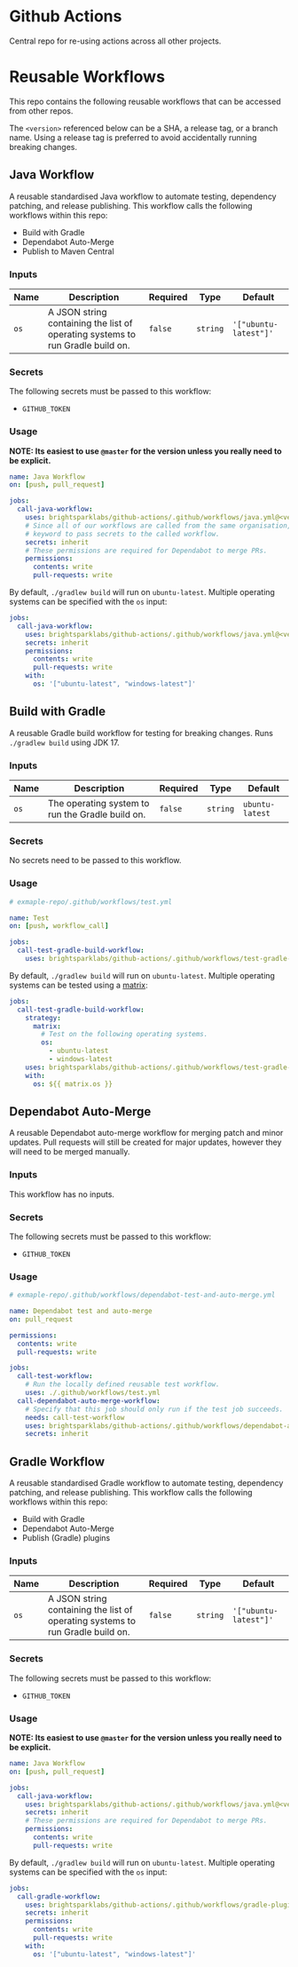 # Github Actions

Central repo for re-using actions across all other projects.

# Reusable Workflows

This repo contains the following reusable workflows that can be accessed from other repos.

The `<version>` referenced below can be a SHA, a release tag, or a branch name. Using a release tag
is preferred to avoid accidentally running breaking changes.

## Java Workflow

A reusable standardised Java workflow to automate testing, dependency patching, and release
publishing. This workflow calls the following workflows within this repo:
- Build with Gradle
- Dependabot Auto-Merge
- Publish to Maven Central

### Inputs

| Name | Description                                                                    | Required | Type     | Default               |
|------|--------------------------------------------------------------------------------|----------|----------|-----------------------|
| `os` | A JSON string containing the list of operating systems to run Gradle build on. | `false`  | `string` | `'["ubuntu-latest"]'` |

### Secrets

The following secrets must be passed to this workflow:
- `GITHUB_TOKEN`

### Usage

**NOTE: Its easiest to use `@master` for the version unless you really need to be explicit.**

```yaml
name: Java Workflow
on: [push, pull_request]

jobs:
  call-java-workflow:
    uses: brightsparklabs/github-actions/.github/workflows/java.yml@<version>
    # Since all of our workflows are called from the same organisation, we can use the `inherit`
    # keyword to pass secrets to the called workflow.
    secrets: inherit
    # These permissions are required for Dependabot to merge PRs.
    permissions:
      contents: write
      pull-requests: write
```

By default, `./gradlew build` will run on `ubuntu-latest`. Multiple operating systems can be
specified with the `os` input:

```yaml
jobs:
  call-java-workflow:
    uses: brightsparklabs/github-actions/.github/workflows/java.yml@<version>
    secrets: inherit
    permissions:
      contents: write
      pull-requests: write
    with:
      os: '["ubuntu-latest", "windows-latest"]'
```

## Build with Gradle

A reusable Gradle build workflow for testing for breaking changes. Runs `./gradlew build` using JDK
17.

### Inputs

| Name | Description                                      | Required | Type     | Default         |
|------|--------------------------------------------------|----------|----------|-----------------|
| `os` | The operating system to run the Gradle build on. | `false`  | `string` | `ubuntu-latest` |

### Secrets

No secrets need to be passed to this workflow.

### Usage

```yaml
# exmaple-repo/.github/workflows/test.yml

name: Test
on: [push, workflow_call]

jobs:
  call-test-gradle-build-workflow:
    uses: brightsparklabs/github-actions/.github/workflows/test-gradle-build.yml@<version>
```

By default, `./gradlew build` will run on `ubuntu-latest`. Multiple operating systems can be tested
using a [matrix](https://docs.github.com/en/actions/using-jobs/using-a-matrix-for-your-jobs):

```yaml
jobs:
  call-test-gradle-build-workflow:
    strategy:
      matrix:
        # Test on the following operating systems.
        os:
          - ubuntu-latest
          - windows-latest
    uses: brightsparklabs/github-actions/.github/workflows/test-gradle-build.yml@<version>
    with:
      os: ${{ matrix.os }}
```

## Dependabot Auto-Merge

A reusable Dependabot auto-merge workflow for merging patch and minor updates. Pull requests will
still be created for major updates, however they will need to be merged manually.

### Inputs

This workflow has no inputs.

### Secrets

The following secrets must be passed to this workflow:
- `GITHUB_TOKEN`

### Usage

```yaml
# exmaple-repo/.github/workflows/dependabot-test-and-auto-merge.yml

name: Dependabot test and auto-merge
on: pull_request

permissions:
  contents: write
  pull-requests: write

jobs:
  call-test-workflow:
    # Run the locally defined reusable test workflow.
    uses: ./.github/workflows/test.yml
  call-dependabot-auto-merge-workflow:
    # Specify that this job should only run if the test job succeeds.
    needs: call-test-workflow
    uses: brightsparklabs/github-actions/.github/workflows/dependabot-auto-merge.yml@<version>
    secrets: inherit
```

## Gradle Workflow

A reusable standardised Gradle workflow to automate testing, dependency patching, and release publishing. This workflow calls the following workflows within this repo:
- Build with Gradle
- Dependabot Auto-Merge
- Publish (Gradle) plugins

### Inputs

| Name | Description                                                                    | Required | Type     | Default               |
|------|--------------------------------------------------------------------------------|----------|----------|-----------------------|
| `os` | A JSON string containing the list of operating systems to run Gradle build on. | `false`  | `string` | `'["ubuntu-latest"]'` |

### Secrets

The following secrets must be passed to this workflow:
- `GITHUB_TOKEN`

### Usage

**NOTE: Its easiest to use `@master` for the version unless you really need to be explicit.**

```yaml
name: Java Workflow
on: [push, pull_request]

jobs:
  call-java-workflow:
    uses: brightsparklabs/github-actions/.github/workflows/java.yml@<version>
    secrets: inherit
    # These permissions are required for Dependabot to merge PRs.
    permissions:
      contents: write
      pull-requests: write
```

By default, `./gradlew build` will run on `ubuntu-latest`. Multiple operating systems can be
specified with the `os` input:

```yaml
jobs:
  call-gradle-workflow:
    uses: brightsparklabs/github-actions/.github/workflows/gradle-plugins.yml@<version>
    secrets: inherit
    permissions:
      contents: write
      pull-requests: write
    with:
      os: '["ubuntu-latest", "windows-latest"]'
```

